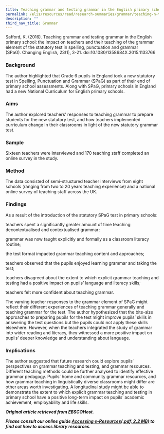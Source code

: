 ```yaml
---
title: Teaching grammar and testing grammar in the English primary school
permalink: /elis/resources/read/research-summaries/grammar/teaching-n-testing-grammar-in-english-primary-school/
description: ""
third_nav_title: Grammar
---
```

Safford, K. (2016). Teaching grammar and testing grammar in the English primary school: the impact on teachers and their teaching of the grammar element of the statutory test in spelling, punctuation and grammar (SPaG). Changing English, 23(1), 3-21. doi:10.1080/1358684X.2015.1133766

### Background

The author highlighted that Grade 6 pupils in England took a new statutory test in Spelling, Punctuation and Grammar (SPaG) as part of their end of primary school assessments. Along with SPaG, primary schools in England had a new National Curriculum for English primary schools.

### Aims

The author explored teachers’ responses to teaching grammar to prepare students for the new statutory test, and how teachers implemented curriculum change in their classrooms in light of the new statutory grammar test.

### Sample

Sixteen teachers were interviewed and 170 teaching staff completed an online survey in the study.

### Method

The data consisted of semi-structured teacher interviews from eight schools (ranging from two to 20 years teaching experience) and a national online survey of teaching staff across the UK.

### Findings

As a result of the introduction of the statutory SPaG test in primary schools:  

teachers spent a significantly greater amount of time teaching decontextualised and contextualised grammar;

grammar was now taught explicitly and formally as a classroom literacy routine;

the test format impacted grammar teaching content and approaches;

teachers observed that the pupils enjoyed learning grammar and taking the test;

teachers disagreed about the extent to which explicit grammar teaching and testing had a positive impact on pupils’ language and literacy skills;

teachers felt more confident about teaching grammar.

The varying teacher responses to the grammar element of SPaG might reflect their different experiences of teaching grammar generally and teaching grammar for the test. The author hypothesized that the bite-size approaches to preparing pupils for the test might improve pupils’ skills in answering the test questions but the pupils could not apply these skills elsewhere. However, when the teachers integrated the study of grammar into wider reading and literacy, they witnessed a more positive impact on pupils’ deeper knowledge and understanding about language. 

### Implications

The author suggested that future research could explore pupils’ perspectives on grammar teaching and testing, and grammar resources. Different teaching methods could be further analysed to identify effective grammar pedagogy. Pupils’ home and community grammar resources, and how grammar teaching in linguistically diverse classrooms might differ are other areas worth investigating. A longitudinal study might be able to demonstrate the extent to which explicit grammar teaching and testing in primary school have a positive long-term impact on pupils’ academic achievement, employability and life skills.


_**Original article retrieved from EBSCOHost.**_  

**_Please consult our online guide [Accessing e-Resources(.pdf, 2.2 MB)](https://academyofsingaporeteachers-moe-edu-sg-admin.cwp.sg/elis/resources/read/research-summaries/grammar/18e45074-6b1b-4ac7-811f-1a8da16c4f81 "Accessing e-Resources") to find out how to access library resources._**